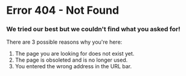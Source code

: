 # Error 404 - Not Found
### We tried our best but we couldn't find what you asked for!

There are 3 possible reasons why you're here:
1. The page you are looking for does not exist yet.
2. The page is obsoleted and is no longer used.
3. You entered the wrong address in the URL bar.

